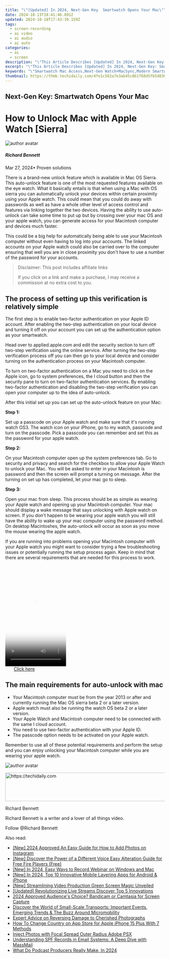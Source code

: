 ```yaml
---
title: "\"[Updated] In 2024, Next-Gen Key  Smartwatch Opens Your Mac\""
date: 2024-10-13T18:41:46.891Z
updated: 2024-10-18T17:43:39.159Z
tags: 
  - screen-recording
  - ai video
  - ai audio
  - ai auto
categories: 
  - ai
  - screen
description: "\"This Article Describes [Updated] In 2024, Next-Gen Key: Smartwatch Opens Your Mac\""
excerpt: "\"This Article Describes [Updated] In 2024, Next-Gen Key: Smartwatch Opens Your Mac\""
keywords: "\"Smartwatch Mac Access,Next-Gen Watch+MacSync,Modern Smartwatch Interface,Wearable Tech for Mac Users,Apple Watch Connectivity,Innovative Smartwatch Features,New Age Wearable Compatibility\""
thumbnail: https://thmb.techidaily.com/4fe1c562a7e3ab45c8b1f68d5fb5d836545aa73283e591a5a7261febdc4cbc2c.jpg
---
```


## Next-Gen Key: Smartwatch Opens Your Mac

# How to Unlock Mac with Apple Watch \[Sierra\]

![author avatar](https://images.wondershare.com/filmora/article-images/richard-bennett.jpg)

##### Richard Bennett

 Mar 27, 2024• Proven solutions

There is a brand-new unlock feature which is available in Mac OS Sierra. This auto-unlock feature is one of the most requested features available on the eye watch. What it basically entails is that when using a Mac with OS sierra you can automatically unlock your devices within certain proximity using your Apple watch. This could mean that you could do away with passwords as well as have a whole other level of access control and features via linking together the two devices. Having the ability to use auto-unlock can take some time to put up but by crossing over your mac OS and your apple watch, you can generate access for your Macintosh computer and devices much faster.

This could be a big help for automatically being able to use your Macintosh computer without even having to log into your accounts. The linked accounts on your Apple watch could also be carried over to the computer ensuring that well you are in close proximity you don't have to use a number of the password for your accounts.

>  Disclaimer: This post includes affiliate links
>
>  If you click on a link and make a purchase, I may receive a commission at no extra cost to you.
>

## The process of setting up this verification is relatively simple

The first step is to enable two-factor authentication on your Apple ID account. After enabling the two-step authentication on your local device and turning it off on your account you can set up the authentication option as your smartwatch.

Head over to applied.apple.com and edit the security section to turn off two-step verification using the online service. After turning the two-step verification process off you can then go to your local device and consider turning on the authentication process on your Macintosh computer.

To turn on two-factor authentication on a Mac you need to click on the Apple icon, go to system preferences, the I cloud button and then the security pane to turn on two-factor authentication services. By enabling two-factor authentication and disabling the two-step verification you can open your computer up to the idea of auto-unlock.

After this initial set up you can set up the auto-unlock feature on your Mac:

**Step 1:**

Set up a passcode on your Apple watch and make sure that it's running watch OS3\. The watch icon on your iPhone, go to my watch, passcode and turn on the passcode. Pick a passcode you can remember and set this as the password for your apple watch.

**Step 2:**

On your Macintosh computer open up the system preferences tab. Go to security and privacy and search for the checkbox to allow your Apple Watch to unlock your Mac. You will be asked to enter in your Macintosh is password and then the screen will prompt a turning on message. After the turning on set up has completed, let your mac go to sleep.

**Step 3:**

Open your mac from sleep. This process should be as simple as wearing your Apple watch and opening up your Macintosh computer. Your mac should display a wake message that says unlocking with Apple watch on screen. If you don't happen to be wearing your apple watch you will still have the ability to wake up your mac computer using the password method. On desktop Macintoshes, the auto-unlock will occur as soon as you move the mouse wearing the apple watch.

If you are running into problems opening your Macintosh computer with your Apple watch you might want to consider trying a few troubleshooting issues or potentially running the setup process again. Keep in mind that there are several requirements that are needed for this process to work.

<!-- affiliate ads begin -->
<span id="1630055">
					<video width="192" height="320" style="cursor:pointer"
           poster="//a.impactradius-go.com/display-clicktoplayimage/1630055.png"
           onclick="if(!this.playClicked){this.play();this.setAttribute('controls',true);this.playClicked=true;}">
	   <source src="//a.impactradius-go.com/display-ad/18460-1630055">
	   <img src="//a.impactradius-go.com/display-clicktoplayimage/1630055.png" style="border: none; height: 100%; width: 100%; object-fit: contain">
	</video>
	<div style="width:120px;text-align:center"><a href="javascript:window.open(decodeURIComponent('https%3A%2F%2Fcaperobbin.sjv.io%2Fc%2F5597632%2F1630055%2F18460'), '_blank');void(0);">Click here</a></div>
</span>
<img height="0" width="0" src="https://imp.pxf.io/i/5597632/1630055/18460" style="position:absolute;visibility:hidden;" border="0" />
<!-- affiliate ads end -->

## The main requirements for auto-unlock with mac

* Your Macintosh computer must be from the year 2013 or after and currently running the Mac OS sierra beta 2 or a later version.
* Apple watch must also be running the watch OS beta 2 or a later version.
* Your Apple Watch and Macintosh computer need to be connected with the same I cloud account.
* You need to use two-factor authentication with your Apple ID.
* The passcode option needs to be activated on your Apple watch.

Remember to use all of these potential requirements and perform the setup and you can enjoy unlocking your Macintosh computer while you are wearing your apple watch.

![author avatar](https://images.wondershare.com/filmora/article-images/richard-bennett.jpg)

<!-- affiliate ads begin -->
<a href="https://unicoeye.pxf.io/c/5597632/2134233/18498" target="_top" id="2134233">
  <img src="//a.impactradius-go.com/display-ad/18498-2134233" border="0" alt="https://techidaily.com" width="728" height="90"/>
</a>
<img height="0" width="0" src="https://unicoeye.pxf.io/i/5597632/2134233/18498" style="position:absolute;visibility:hidden;" border="0" />
<!-- affiliate ads end -->

Richard Bennett

Richard Bennett is a writer and a lover of all things video.

Follow @Richard Bennett


<ins class="adsbygoogle"
     style="display:block"
     data-ad-format="autorelaxed"
     data-ad-client="ca-pub-7571918770474297"
     data-ad-slot="1223367746"></ins>



<ins class="adsbygoogle"
     style="display:block"
     data-ad-client="ca-pub-7571918770474297"
     data-ad-slot="8358498916"
     data-ad-format="auto"
     data-full-width-responsive="true"></ins>


<span class="atpl-alsoreadstyle">Also read:</span>
<div><ul>
<li><a href="https://article-helps.techidaily.com/new-2024-approved-an-easy-guide-for-how-to-add-photos-on-instagram/"><u>[New] 2024 Approved An Easy Guide for How to Add Photos on Instagram</u></a></li>
<li><a href="https://article-helps.techidaily.com/new-discover-the-power-of-a-different-voice-easy-alteration-guide-for-free-fire-players-free/"><u>[New] Discover the Power of a Different Voice Easy Alteration Guide for Free Fire Players (Free)</u></a></li>
<li><a href="https://screen-video-capture.techidaily.com/new-in-2024-easy-ways-to-record-webinar-on-windows-and-mac/"><u>[New] In 2024, Easy Ways to Record Webinar on Windows and Mac</u></a></li>
<li><a href="https://article-helps.techidaily.com/new-in-2024-top-10-innovative-mobile-layering-apps-for-android-and-iphone/"><u>[New] In 2024, Top 10 Innovative Mobile Layering Apps for Android & iPhone</u></a></li>
<li><a href="https://fox-blue.techidaily.com/new-streamlining-video-production-green-screen-magic-unveiled/"><u>[New] Streamlining Video Production Green Screen Magic Unveiled</u></a></li>
<li><a href="https://desktop-recording.techidaily.com/updated-revolutionizing-live-streams-discover-top-5-innovations/"><u>[Updated] Revolutionizing Live Streams Discover Top 5 Innovations</u></a></li>
<li><a href="https://visual-screen-recording.techidaily.com/2024-approved-audiences-choice-bandicam-or-camtasia-for-screen-capture/"><u>2024 Approved Audience's Choice? Bandicam or Camtasia for Screen Capture</u></a></li>
<li><a href="https://tech-renaissance.techidaily.com/discover-the-world-of-small-scale-transports-important-events-emerging-trends-and-the-buzz-around-micromobility/"><u>Discover the World of Small-Scale Transports: Important Events, Emerging Trends & The Buzz Around Micromobility</u></a></li>
<li><a href="https://data-safeguard.techidaily.com/expert-advice-on-reversing-damage-to-cherished-photographs/"><u>Expert Advice on Reversing Damage to Cherished Photographs</u></a></li>
<li><a href="https://ios-unlock.techidaily.com/how-to-change-country-on-app-store-for-apple-iphone-15-plus-with-7-methods-by-drfone-ios/"><u>How To Change Country on App Store for Apple iPhone 15 Plus With 7 Methods</u></a></li>
<li><a href="https://article-helps.techidaily.com/inject-photos-with-focal-spread-outer-radius-adobe-psx/"><u>Inject Photos with Focal Spread Outer Radius Adobe PSX</u></a></li>
<li><a href="https://fox-triigers.techidaily.com/understanding-spf-records-in-email-systems-a-deep-dive-with-massmail/"><u>Understanding SPF Records in Email Systems: A Deep Dive with MassMail</u></a></li>
<li><a href="https://article-helps.techidaily.com/what-do-podcast-producers-really-make-in-2024/"><u>What Do Podcast Producers Really Make, In 2024</u></a></li>
</ul></div>

